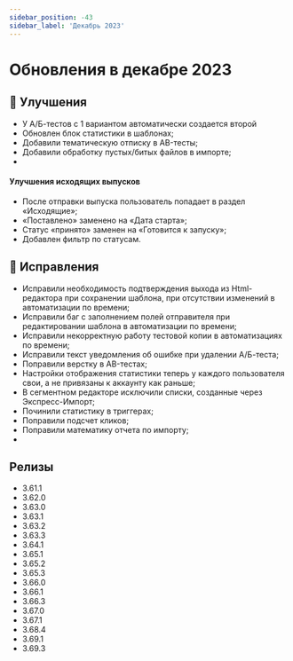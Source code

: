 ```yaml
---
sidebar_position: -43
sidebar_label: 'Декабрь 2023'
---
```


# Обновления в декабре 2023

## 🚀 Улучшения

- У А/Б-тестов с 1 вариантом автоматически создается второй
- Обновлен блок статистики в шаблонах;
- Добавили тематическую отписку в AB-тесты;
- Добавили обработку пустых/битых файлов в импорте;
-

#### Улучшения исходящих выпусков

- После отправки выпуска пользователь попадает в раздел «Исходящие»;
- «Поставлено» заменено на «Дата старта»;
- Статус «принято» заменен на «Готовится к запуску»;
- Добавлен фильтр по статусам.

## 🐛 Исправления

- Исправили необходимость подтверждения выхода из Html-редактора при сохранении шаблона, при отсутствии изменений в автоматизации по времени;
- Исправили баг с заполнением полей отправителя при редактировании шаблона в автоматизации по времени;
- Исправили некорректную работу тестовой копии в автоматизациях по времени;
- Исправили текст уведомления об ошибке при удалении А/Б-теста;
- Поправили верстку в AB-тестах;
- Настройки отображения статистики теперь у каждого пользователя свои, а не привязаны к аккаунту как раньше;
- В сегментном редакторе исключили списки, созданные через Экспресс-Импорт;
- Починили статистику в триггерах;
- Поправили подсчет кликов;
- Поправили математику отчета по импорту;
-

## Релизы

- 3.61.1
- 3.62.0
- 3.63.0
- 3.63.1
- 3.63.2
- 3.63.3
- 3.64.1
- 3.65.1
- 3.65.2
- 3.65.3
- 3.66.0
- 3.66.1
- 3.66.3
- 3.67.0
- 3.67.1
- 3.68.4
- 3.69.1
- 3.69.3
